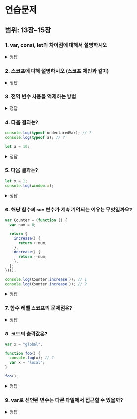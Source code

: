 # 연습문제

## 범위: 13장~15장

### 1. var, const, let의 차이점에 대해서 설명하시오

<details>
<summary>정답</summary>

1. var은 let, const와 달리 블록 스코프가 존재하지 않음. 함수 스코프이거나 전역 스코프이다. 따라서 함수가 아닌 블록에서 var 변수를 정의하면 해당 블록 밖에서도 이 변수에 접근할 수 있다.

2. var은 중복선언이 가능하다. 하지만 let, const는 중복선언이 불가능하다.

3. let, var과 다르게 const는 변수가 아닌 상수를 정의하며, 상수를 변경하려고 하면 에러가 발생함.
</details>

### 2. 스코프에 대해 설명하시오 (스코프 체인과 같이)

<details>
<summary>정답</summary>

스코프는 식별자의 유효범위이다.
식별자는 자신이 어디에서 선언됐는지에 의해 다른 코드가 자신을 참조할 수 있는 범위를 가짐.
var은 가장 가까운 함수를 스코프로 갖는 반면 let과 const는 가장 가까운 블록을 유효 범위로 가진다.
여기서 스코프 체인의 개념이 나오는데, 자바스크립트 엔진이 식별자를 찾을 때, 자신이 속한 스코프에서 찾고, 그 스코프에 식별자가 없으면 상위 스코프에서 다시 찾아나간다.

이러한 현상이 스코프 체인이며, 스코프가 중첩되어있는 모든 상황에서 발생

</details>

### 3. 전역 변수 사용을 억제하는 방법

<details>
<summary>정답</summary>
1. 즉시 실행 함수

```jsx
(function () {
  var foo = 10;
})();
```

2. 네임 스페이스 객체

```jsx
var MYAPP = {};

MYAPP.name = "LEE";
```

3. 모듈 패턴

```jsx
var Counter = (function () {
  var num = 0;

  return {
    increase() {
      return ++num;
    },
    decrease() {
      return --num;
    },
  };
})();
```

</details>

### 4. 다음 결과는?

```js
console.log(typeof undeclaredVar); // ?
console.log(typeof a); // ?

let a = 10;
```

<details>
<summary>정답</summary>

1. `undefined`
2. `ReferenceError`

정의되지 않은 변수는 typeof 연산자로 `undefined`를 반환하지만 TDZ에 속한 변수는 `ReferenceError`를 반환합니다.

</details>

### 5. 다음 결과는?

```js
let x = 1;
console.log(window.x);
```

<details>
<summary>정답</summary>

`let`, `const`로 정의한 전역 변수는 `window` 객체에 속하지 않기 때문에 `undefined`를 반환합니다.

</details>

### 6. 해당 함수의 `num` 변수가 계속 기억되는 이유는 무엇일까요?

```js
var Counter = (function () {
  var num = 0;

  return {
    increase() {
      return ++num;
    },
    decrease() {
      return --num;
    },
  };
})();

console.log(Counter.increase()); // 1
console.log(Counter.increase()); // 2
```

<details>
<summary>정답</summary>

클로저때문입니다.
클로저란 자신이 생성될 떄의 환경에 대한 참조를 기억하는 함수를 의미합니다. 위 코드의 경우 `increase()`와 `decrease()` 함수가 클로저입니다. 이 함수들은 함수가 실행될 당시의 환경을 기억하기 때문에 `num` 변수를 포함한 스코프를 기억합니다.

자바스크립트의 가비지 컬렉터는 더이상 참조되지 않는 변수를 메모리에서 제거합니다. 하지만 `increase()`와 `decrease()`가 `num`을 참조하고 있으므로 `num` 변수는 메모리에서 제거되지 않습니다.

</details>

### 7. 함수 레벨 스코프의 문제점은?

<details>
<summary>정답</summary>

함수 블록이 아닌 코드 블록에서 선언된 변수라면 코드 블록으로 감싸져 있어도 전역변수처럼 작동한다.  
즉, 전역 변수로 선언될 확률이 높다.

</details>

### 8. 코드의 출력값은?

```jsx
var x = "global";

function foo() {
  console.log(x); // ?
  var x = "local";
}

foo();
```

<details>
<summary>정답</summary>

정답: undefined  
호이스팀은 스코프 단위로 동작하기 때문에 var x = ‘local’로 인해 x는 undefined로 초기화된 상태

</details>

### 9. var로 선언된 변수는 다른 파일에서 접근할 수 있을까?

<details>
<summary>정답</summary>

js는 원래 파일끼리 스코프를 공유하기 때문에 그렇슴  
근데 esm으로 작성한다면 파일 자체가 독자적인 모듈 스코프를 갖기 때문에 아님

</details>

